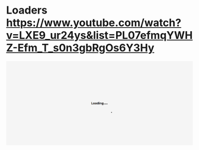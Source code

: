 # Loaders https://www.youtube.com/watch?v=LXE9_ur24ys&list=PL07efmqYWHZ-Efm_T_s0n3gbRgOs6Y3Hy
<p align="center">
  <img src="preview.png" alt="preview del proyecto"  width="1600">
</p>
